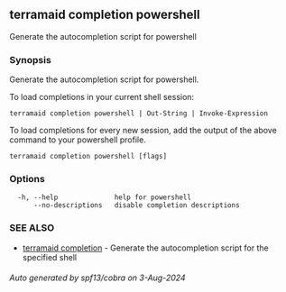## terramaid completion powershell

Generate the autocompletion script for powershell

### Synopsis

Generate the autocompletion script for powershell.

To load completions in your current shell session:

	terramaid completion powershell | Out-String | Invoke-Expression

To load completions for every new session, add the output of the above command
to your powershell profile.


```
terramaid completion powershell [flags]
```

### Options

```
  -h, --help              help for powershell
      --no-descriptions   disable completion descriptions
```

### SEE ALSO

* [terramaid completion](terramaid_completion.md)	 - Generate the autocompletion script for the specified shell

###### Auto generated by spf13/cobra on 3-Aug-2024
